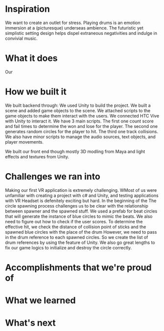 # Inspiration
We want to create an outlet for stress. Playing drums is an emotion immersion at a (picturesque) underseas ambience. The futuristic yet simplistic setting design helps dispel extraneous negativities and indulge in convivial music.

# What it does
Our 

# How we built it
We built backend through:
We used Unity to build the project. We built a scene and added game objects to the scene. We attached scripts to the game objects to make them interact with the users. We connected HTC Vive with Unity to interact it. We have 3 main scripts. The first one count score and fail times to determine the won and lose for the player. The second one generates random circles for the player to hit. The third one track collisions. We also have minor scripts to manage the audio sources, text objects, and player movements. 

We built our front end though mostly 3D modling from Maya and light effects and textures from Unity. 

# Challenges we ran into
Making our first VR application is extremely challenging. WMost of us were unfamiliar with creating a project with c# and Unity, and testing applications with VR Headset is defenitely exciting but hard. In the beginning of the 
The circle spawning process challenges us to be clear with the relationship between spawner and the spawned stuff.
We used a prefab for beat circles that will generate the instance of blue circles to mimic the beats. We also need to figure out how to check if the user scores. To determine the effective hit, we check the distance of collision point of sticks and the spawned blue circles with the place of the drum However, we need to pass in the drum reference to each spawned circles. So we create the list of drum references by using the feature of Unity. We also go great lengths to fix our game logics to initialize and destroy the circle correctly.
# Accomplishments that we're proud of

# What we learned

# What's next
